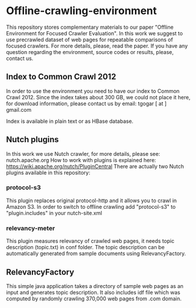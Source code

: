 # Offline-crawling-environment

This repository stores complementary materials to our paper "Offline Environment for Focused Crawler Evaluation".
In this work we suggest to use precrawled dataset of web pages for repeatable comparisons of focused crawlers. 
For more details, please, read the paper. If you have any question regarding the environment, source codes or results, please, contact us.

## Index to Common Crawl 2012
In order to use the environment you need to have our index to Common Crawl 2012. Since the index takes about 300 GB, we could not place it here,
for download information, please contact us by email: tgogar [ at ] gmail.com

Index is available in plain text or as HBase database. 

## Nutch plugins
In this work we use Nutch crawler, for more details, please see: nutch.apache.org
How to work with plugins is explained here: https://wiki.apache.org/nutch/PluginCentral
There are actually two Nutch plugins available in this repository:

### protocol-s3
This plugin replaces original protocol-http and it allows you to crawl in Amazon S3.
In order to switch to offline crawling add "protocol-s3" to "plugin.includes" in your nutch-site.xml

### relevancy-meter
This plugin measures relevancy of crawled web pages, it needs topic description (topic.txt) in conf folder.
The topic description can be automatically generated from sample documents using RelevancyFactory.

## RelevancyFactory
This simple java application takes a directory of sample web pages as an input and generates topic description.
It also includes idf file which was computed by randomly crawling 370,000 web pages from .com domain.


